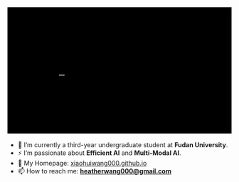 <img src="./intro.gif" width="600">  

- 🌱 I’m currently a third-year undergraduate student at **Fudan University**.  
- ⚡ I’m passionate about **Efficient AI** and **Multi-Modal AI**.  
- 🔭 My Homepage: [xiaohuiwang000.github.io](https://xiaohuiwang000.github.io/)
- 📫 How to reach me: **heatherwang000@gmail.com**
  
<!--
**xiaohuiwang000/xiaohuiwang000** is a ✨ _special_ ✨ repository because its `README.md` (this file) appears on your GitHub profile.

Here are some ideas to get you started:

- 🔭 I’m currently working on ...
- 🌱 I’m currently learning ...
- 👯 I’m looking to collaborate on ...
- 🤔 I’m looking for help with ...
- 💬 Ask me about ...
- 📫 How to reach me: ...
- 😄 Pronouns: ...
- ⚡ Fun fact: ...
-->
